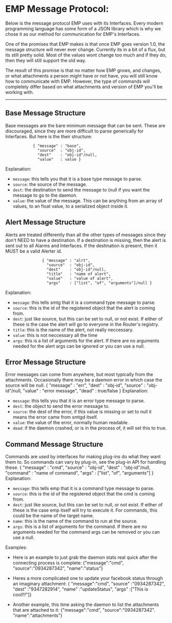 # EMP Message Protocol: #

Below is the message protocol EMP uses with its Interfaces. Every modern 
programming language has some form of a JSON library which is why we chose it 
as our method for communication for EMP's Interfaces.

One of the promises that EMP makes is that once EMP goes version 1.0, the 
message structure will never ever change. Currently its in a bit of a flux,
but its still pretty solid. Most of the values wont change too much and if they
do, then they will still support the old way.

The result of this promise is that no matter how EMP grows, and changes, or 
what attachments a person might have or not have, you will still know how to
communicate with EMP. However, the type of commands will completely differ 
based on what attachments and version of EMP you'll be working with.

-------------------------------------------------------------------------------


## Base Message Structure ##

Base messages are the bare minimum message that can be sent. These are 
discouraged, since they are more difficult to parse generically for Interfaces.
But here is the their structure:

                { "message" : "base",
                  "source"  : "obj-id",
                  "dest"    : "obj-id"/null,
                  "value"   : value }
Explanation:

* `message`: this tells you that it is a base type message to parse.
* `source`: the source of the message.
* `dest`: the destination to send the message to (null if you want the message to
go to the daemon.
* `value`: the value of the message. This can be anything from an array of
values, to an float value, to a serialized object inside it.



## Alert Message Structure ##

Alerts are treated differently than all the other types of messages since 
they don't NEED to have a destination. If a destination is missing, then the 
alert is sent out to all Alarms and Interfaces. If the destination is present, 
then it MUST be a valid Alerter id.

                    { "message" : "alrt",
                      "source"  : "obj-id",
                      "dest"    : "obj-id"/null,
                      "title"   : "name of alert",
                      "value"   : "value of alert",
                      "args"    : ["list", "of", "arguments"]/null }
Explanation:

* `message`: this tells smtg that it is a command type message to parse.
* `source`: this is the id of the registered object that the alert is coming from.
* `dest`: just like source, but this can be set to null, or not exist. If either
of these is the case the alert will go to everyone in the Router's registry.
* `title`: this is the name of the alert, not really neccessary.
* `value`: this is not neccessary all the time
* `args`: this is a list of arguments for the alert. If there are no
arguments needed for the alert args can be ignored or you can use a null.



## Error Message Structure ##

Error messages can come from anywhere, but most typically from the
attachments. Occasionally there may be a daemon error in which case the source
will be null.
                    { "message" : "err",
                      "dest"    : "obj-id",
                      "source"  : "obj-id"/null,
                      "value"   : "error message",
                      "dead"    : true/false }
Explanation:

* `message`: this tells you that it is an error type message to parse.
* `dest`: the object to send the error message to.
* `source`: the dest of the error, if this value is missing or set to null
it means the error came from smtgd itself.
* `value`: the value of the error, normally human readable.
* `dead`: if the daemon crashed, or is in the process of, it will set this
to true. 



## Command Message Structure ##

Commands are used by interfaces for making plug-ins do what they want them
to. So commands can vary by plug-in, see the plug-in API for handling these.
                    { "message" : "cmd",
                      "source" : "obj-id",
                      "dest" : "obj-id"/null,
                      "command" : "name of command",
                      "args" : ["list", "of", "arguments"] }
Explanation:

* `message`: this tells emp that it is a command type message to parse.
* `source`: this is the id of the registered object that the cmd is coming 
from.
* `dest`: just like source, but this can be set to null, or not exist. If 
either of these is the case emp itself will try to execute it. For commands, 
this could be the name of the target name.
* `name`: this is the name of the command to run at the source.
* `args`: this is a list of arguments for the command. If there are no
arguments needed for the command args can be removed or you can use a null.
        
Examples:

* Here is an example to just grab the daemon stats real quick after the
connecting process is complete:
     {"message":"cmd", "source":"0934287342", "name":"status"}
        
* Heres a more complicated one to update your facebook status through an
imaginary attachment:
        { "message":"cmd",
          "source" :"0934287342",
          "dest"   :"9347282914",
          "name"   :"updateStatus",
          "args"   :["This is cool!!!"]}
          
* Another example, this time asking the daemon to list the attachments that
are attached to it:
      {"message":"cmd", "source":"0934287342". "name":"attachments"}


